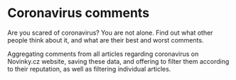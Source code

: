 # Coronavirus comments
Are you scared of coronavirus? You are not alone. Find out what other people think about it, and what are their best and worst comments.

Aggregating comments from all articles regarding coronavirus on Novinky.cz website, saving these data, and offering to filter them according to their reputation, as well as filtering individual articles.

